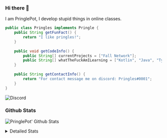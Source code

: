 ### Hi there 👋

I am PringlePot, I develop stupid things in online classes. 

```java
public class Pringles implements Pringle {
    public String getFunFact() {
        return "I like pringles!";
    }
    
    public void getCodeInfo() {
        public String[] currentProjects = ["Fall Network"];
        public String[] whatTheFuckAmILearning = ["Kotlin", "Java", "Typescript", "NextJS"];
    }
    
    public String getContactInfo() {
        return "For contact message me on discord: Pringles#0001";
    }
}
```
![Discord](https://discord.c99.nl/widget/theme-1/226911291636318208.png)


### Github Stats
![PringlePot' Github Stats](https://github-readme-stats.vercel.app/api?username=PringlePot&show_icons=true&theme=dark)

<details>
  <summary>Detailed Stats</summary>
    
<!--START_SECTION:waka-->
![Lines of code](https://img.shields.io/badge/From%20Hello%20World%20I%27ve%20Written-3713%20lines%20of%20code-blue)

**🐱 My Github Data** 

> 🏆 209 Contributions in the Year 2021
 > 
> 📦 84.1 kB Used in Github's Storage 
 > 
> 💼 Opted to Hire
 > 
> 📜 2 Public Repositories 
 > 
> 🔑 5 Private Repositories  
 > 
**I'm an Early 🐤** 

```text
🌞 Morning    27 commits     █████░░░░░░░░░░░░░░░░░░░░   20.61% 
🌆 Daytime    52 commits     ██████████░░░░░░░░░░░░░░░   39.69% 
🌃 Evening    52 commits     ██████████░░░░░░░░░░░░░░░   39.69% 
🌙 Night      0 commits      ░░░░░░░░░░░░░░░░░░░░░░░░░   0.0%

```
📅 **I'm Most Productive on Monday** 

```text
Monday       59 commits     ███████████░░░░░░░░░░░░░░   45.04% 
Tuesday      24 commits     ████░░░░░░░░░░░░░░░░░░░░░   18.32% 
Wednesday    11 commits     ██░░░░░░░░░░░░░░░░░░░░░░░   8.4% 
Thursday     16 commits     ███░░░░░░░░░░░░░░░░░░░░░░   12.21% 
Friday       9 commits      █░░░░░░░░░░░░░░░░░░░░░░░░   6.87% 
Saturday     3 commits      ░░░░░░░░░░░░░░░░░░░░░░░░░   2.29% 
Sunday       9 commits      █░░░░░░░░░░░░░░░░░░░░░░░░   6.87%

```


📊 **This Week I Spent My Time On** 

```text
💬 Programming Languages: 
Java                     26 hrs 7 mins       █████████████████████░░░░   86.75% 
XML                      3 hrs 24 mins       ██░░░░░░░░░░░░░░░░░░░░░░░   11.3% 
YAML                     17 mins             ░░░░░░░░░░░░░░░░░░░░░░░░░   0.97% 
Git Config               16 mins             ░░░░░░░░░░░░░░░░░░░░░░░░░   0.91% 
Properties               0 secs              ░░░░░░░░░░░░░░░░░░░░░░░░░   0.05%

🔥 Editors: 
IntelliJ                 30 hrs 6 mins       █████████████████████████   100.0%

```

**I Mostly Code in Java** 

```text
Java                     3 repos             ██████████████████░░░░░░░   75.0% 
Kotlin                   1 repo              ██████░░░░░░░░░░░░░░░░░░░   25.0%

```



<!--END_SECTION:waka-->
</details>
